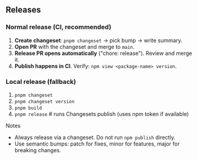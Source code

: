 ## Releases

### Normal release (CI, recommended)
1. **Create changeset**: `pnpm changeset` → pick bump → write summary.
2. **Open PR** with the changeset and merge to `main`.
3. **Release PR opens automatically** ("chore: release"). Review and merge it.
4. **Publish happens in CI**. Verify: `npm view <package-name> version`.

### Local release (fallback)
1. `pnpm changeset`
2. `pnpm changeset version`
3. `pnpm build`
4. `pnpm release`  # runs Changesets publish (uses npm token if available)

Notes
- Always release via a changeset. Do not run `npm publish` directly.
- Use semantic bumps: patch for fixes, minor for features, major for breaking changes. 